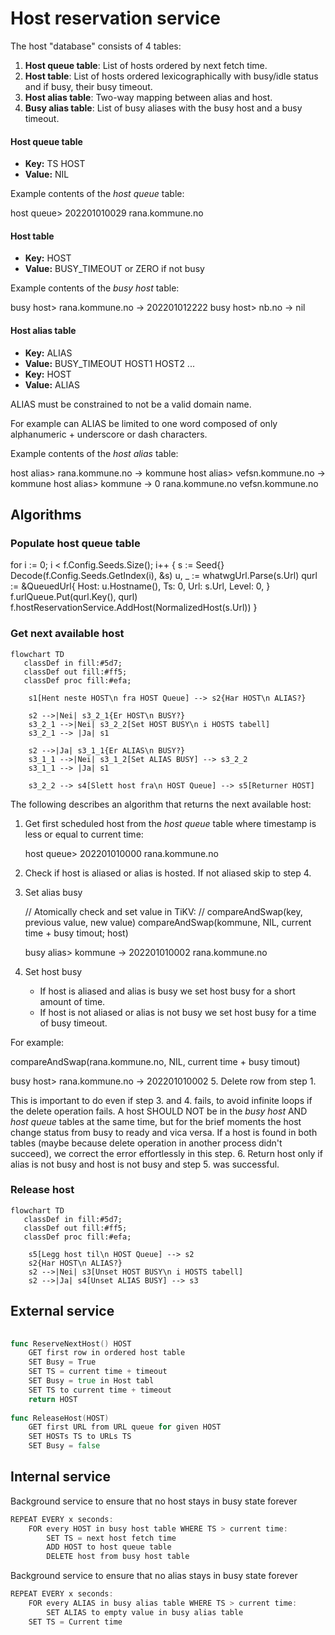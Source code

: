 # Host reservation service

The host "database" consists of 4 tables:

1. **Host queue table**: List of hosts ordered by next fetch time.
2. **Host table**:  List of hosts ordered lexicographically with busy/idle status and if busy, their busy timeout.
3. **Host alias table**: Two-way mapping between alias and host.
4. **Busy alias table**: List of busy aliases with the busy host and a busy timeout.

#### Host queue table

- **Key:** TS HOST
- **Value:** NIL

Example contents of the _host queue_ table:

host queue> 202201010029 rana.kommune.no
#### Host table

- **Key:** HOST
- **Value:** BUSY_TIMEOUT or ZERO if not busy

Example contents of the _busy host_ table:

busy host> rana.kommune.no -> 202201012222
busy host> nb.no -> nil
#### Host alias table

- **Key:** ALIAS
- **Value:** BUSY_TIMEOUT HOST1 HOST2 ...
- **Key:** HOST
- **Value:** ALIAS

ALIAS must be constrained to not be a valid domain name.

For example can ALIAS be limited to one word composed of only alphanumeric + underscore or dash characters.

Example contents of the _host alias_ table:

host alias> rana.kommune.no -> kommune
host alias> vefsn.kommune.no -> kommune
host alias> kommune -> 0 rana.kommune.no vefsn.kommune.no
## Algorithms

### Populate host queue table

for i := 0; i < f.Config.Seeds.Size(); i++ {
	s := Seed{}
	Decode(f.Config.Seeds.GetIndex(i), &s)
	u, _ := whatwgUrl.Parse(s.Url)
	qurl := &QueuedUrl{
		Host:  u.Hostname(),
		Ts:    0,
		Url:   s.Url,
		Level: 0,
	}
	f.urlQueue.Put(qurl.Key(), qurl)
	f.hostReservationService.AddHost(NormalizedHost(s.Url))
}
### Get next available host

```mermaid
flowchart TD
   classDef in fill:#5d7;
   classDef out fill:#ff5;
   classDef proc fill:#efa;

    s1[Hent neste HOST\n fra HOST Queue] --> s2{Har HOST\n ALIAS?}

    s2 -->|Nei| s3_2_1{Er HOST\n BUSY?}
    s3_2_1 -->|Nei| s3_2_2[Set HOST BUSY\n i HOSTS tabell]
    s3_2_1 --> |Ja| s1

    s2 -->|Ja| s3_1_1{Er ALIAS\n BUSY?}
    s3_1_1 -->|Nei| s3_1_2[Set ALIAS BUSY] --> s3_2_2
    s3_1_1 --> |Ja| s1

    s3_2_2 --> s4[Slett host fra\n HOST Queue] --> s5[Returner HOST]
```
The following describes an algorithm that returns the next available host:

1. Get first scheduled host from the _host queue_ table where timestamp
   is less or equal to current time:

   host queue> 202201010000 rana.kommune.no
2. Check if host is aliased or alias is hosted. If not aliased skip to step 4.
3. Set alias busy

   // Atomically check and set value in TiKV:
   // compareAndSwap(key, previous value, new value)
   compareAndSwap(kommune, NIL, current time + busy timout; host)

   busy alias> kommune -> 202201010002 rana.kommune.no
4. Set host busy

   * If host is aliased and alias is busy we set host busy for a short amount of time.
   * If host is not aliased or alias is not busy we set host busy for a time of busy timeout.

For example:

compareAndSwap(rana.kommune.no, NIL, current time + busy timout)

busy host> rana.kommune.no -> 202201010002
5. Delete row from step 1.

   This is important to do even if step 3. and 4. fails, to avoid infinite loops if
   the delete operation fails. 
   A host SHOULD NOT be in the _busy host_ AND _host queue_ tables at the same time,
   but for the brief moments the host change status from busy to ready and vica versa. 
   If a host is found in both tables (maybe because delete operation in another process didn't succeed), we correct the error effortlessly in this step.
6. Return host only if alias is not busy and host is not busy and step 5. was  successful.

### Release host

```mermaid
flowchart TD
   classDef in fill:#5d7;
   classDef out fill:#ff5;
   classDef proc fill:#efa;

    s5[Legg host til\n HOST Queue] --> s2
    s2{Har HOST\n ALIAS?}
    s2 -->|Nei| s3[Unset HOST BUSY\n i HOSTS tabell]
    s2 -->|Ja| s4[Unset ALIAS BUSY] --> s3

```
## External service

```go
 
func ReserveNextHost() HOST
    GET first row in ordered host table
    SET Busy = True
    SET TS = current time + timeout 
    SET Busy = true in Host tabl
    SET TS to current time + timeout
    return HOST
  
func ReleaseHost(HOST)
    GET first URL from URL queue for given HOST
    SET HOSTs TS to URLs TS
    SET Busy = false
```
## Internal service

Background service to ensure that no host stays in busy state forever

```go
REPEAT EVERY x seconds:
    FOR every HOST in busy host table WHERE TS > current time:
        SET TS = next host fetch time
        ADD HOST to host queue table
        DELETE host from busy host table
```
Background service to ensure that no alias stays in busy state forever

```go
REPEAT EVERY x seconds:
    FOR every ALIAS in busy alias table WHERE TS > current time:
        SET ALIAS to empty value in busy alias table
    SET TS = Current time
```
